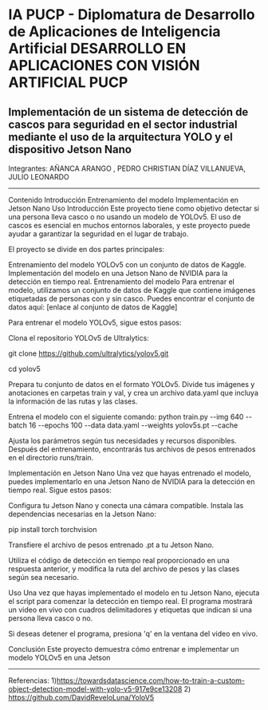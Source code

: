 IA PUCP - Diplomatura de Desarrollo de Aplicaciones de Inteligencia Artificial
DESARROLLO EN APLICACIONES CON VISIÓN ARTIFICIAL PUCP
============
Implementación de un sistema de detección de cascos para seguridad en el sector industrial mediante el uso de la arquitectura YOLO y el dispositivo Jetson Nano
----------------------------------
Integrantes:
AÑANCA ARANGO , PEDRO CHRISTIAN
DÍAZ VILLANUEVA, JULIO LEONARDO

----------------------------------
Contenido
Introducción
Entrenamiento del modelo
Implementación en Jetson Nano
Uso
Introducción
Este proyecto tiene como objetivo detectar si una persona lleva casco o no usando un modelo de YOLOv5. El uso de cascos es esencial en muchos entornos laborales, y este proyecto puede ayudar a garantizar la seguridad en el lugar de trabajo.

El proyecto se divide en dos partes principales:

Entrenamiento del modelo YOLOv5 con un conjunto de datos de Kaggle.
Implementación del modelo en una Jetson Nano de NVIDIA para la detección en tiempo real.
Entrenamiento del modelo
Para entrenar el modelo, utilizamos un conjunto de datos de Kaggle que contiene imágenes etiquetadas de personas con y sin casco. Puedes encontrar el conjunto de datos aquí: [enlace al conjunto de datos de Kaggle]

Para entrenar el modelo YOLOv5, sigue estos pasos:

Clona el repositorio YOLOv5 de Ultralytics:

git clone https://github.com/ultralytics/yolov5.git

cd yolov5

Prepara tu conjunto de datos en el formato YOLOv5. Divide tus imágenes y anotaciones en carpetas train y val, y crea un archivo data.yaml que incluya la información de las rutas y las clases.

Entrena el modelo con el siguiente comando:
python train.py --img 640 --batch 16 --epochs 100 --data data.yaml --weights yolov5s.pt --cache

Ajusta los parámetros según tus necesidades y recursos disponibles. Después del entrenamiento, encontrarás tus archivos de pesos entrenados en el directorio runs/train.

Implementación en Jetson Nano
Una vez que hayas entrenado el modelo, puedes implementarlo en una Jetson Nano de NVIDIA para la detección en tiempo real. Sigue estos pasos:

Configura tu Jetson Nano y conecta una cámara compatible.
Instala las dependencias necesarias en la Jetson Nano:

pip install torch torchvision

Transfiere el archivo de pesos entrenado .pt a tu Jetson Nano.

Utiliza el código de detección en tiempo real proporcionado en una respuesta anterior, y modifica la ruta del archivo de pesos y las clases según sea necesario.

Uso
Una vez que hayas implementado el modelo en tu Jetson Nano, ejecuta el script para comenzar la detección en tiempo real. El programa mostrará un video en vivo con cuadros delimitadores y etiquetas que indican si una persona lleva casco o no.

Si deseas detener el programa, presiona 'q' en la ventana del video en vivo.

Conclusión
Este proyecto demuestra cómo entrenar e implementar un modelo YOLOv5 en una Jetson


----------------------------------
Referencias:
1)https://towardsdatascience.com/how-to-train-a-custom-object-detection-model-with-yolo-v5-917e9ce13208
2) https://github.com/DavidReveloLuna/YoloV5
